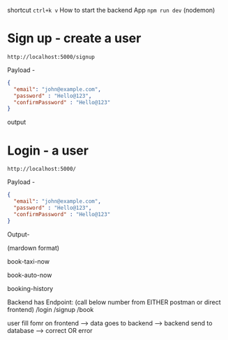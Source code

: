shortcut `ctrl+k v` 
How to start the backend App `npm run dev` (nodemon)


# Sign up - create a user

`http://localhost:5000/signup`

Payload - 
``` json
{
  "email": "john@example.com",
  "password" : "Hello@123",
  "confirmPassword" : "Hello@123"
}
```
output

# Login - a user

`http://localhost:5000/`

Payload - 
``` json
{
  "email": "john@example.com",
  "password" : "Hello@123",
  "confirmPassword" : "Hello@123"
}
```
Output-

(mardown format)

book-taxi-now

book-auto-now

booking-history





Backend has Endpoint:
(call below number from EITHER postman or direct frontend)
/login
/signup
/book


user fill fomr on frontend --> data goes to backend --> backend send to database --> correct OR error
